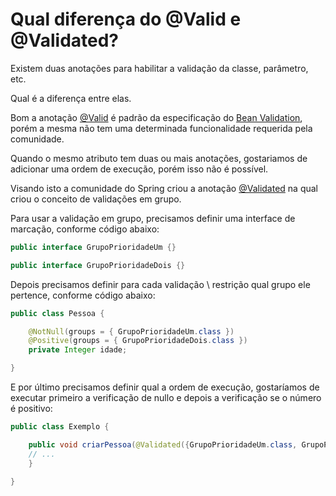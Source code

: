 # Qual diferença do @Valid e @Validated?

Existem duas anotações para habilitar a validação da classe, parâmetro, etc.

Qual é a diferença entre elas.

Bom a anotação [@Valid](https://docs.oracle.com/javaee/7/api/javax/validation/Valid.html) é padrão da especificação 
do [Bean Validation](https://docs.oracle.com/javaee/7/api/javax/validation/package-summary.html), porém a mesma não tem
uma determinada funcionalidade requerida pela comunidade.

Quando o mesmo atributo tem duas ou mais anotações, gostariamos de adicionar uma ordem de execução, porém isso não é possível.

Visando isto a comunidade do Spring criou a anotação [@Validated](https://docs.spring.io/spring/docs/current/javadoc-api/org/springframework/validation/annotation/Validated.html) 
na qual criou o conceito de validações em grupo.

Para usar a validação em grupo, precisamos definir uma interface de marcação, conforme código abaixo:

```java
public interface GrupoPrioridadeUm {}

public interface GrupoPrioridadeDois {}
```

Depois precisamos definir para cada validação \ restrição qual grupo ele pertence, conforme código abaixo:

```java
public class Pessoa {

    @NotNull(groups = { GrupoPrioridadeUm.class })
    @Positive(groups = { GrupoPrioridadeDois.class })
    private Integer idade;

}
```

E por último precisamos definir qual a ordem de execução, gostaríamos de executar primeiro a verificação de nullo e depois 
a verificação se o número é positivo:

```java
public class Exemplo {

    public void criarPessoa(@Validated({GrupoPrioridadeUm.class, GrupoPrioridadeDois.class}) Pessoa pessoa) {
    // ...
    }

}
```